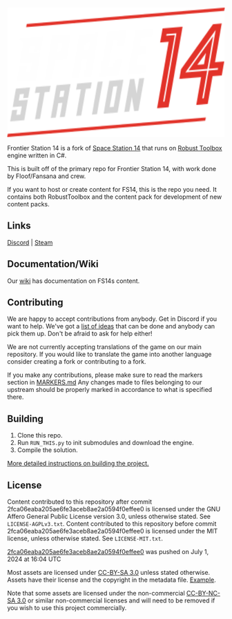 <p align="center"> <img alt="Frontier Station 14" width="880" height="300" src="https://github.com/new-frontiers-14/frontier-station-14/blob/30cdc70d8fcbf52f949337150bf42338ececbd80/Resources/Textures/Logo/logo.png?raw=true" /></p>

Frontier Station 14 is a fork of [Space Station 14](https://github.com/space-wizards/space-station-14) that runs on [Robust Toolbox](https://github.com/space-wizards/RobustToolbox) engine written in C#.

This is built off of the primary repo for Frontier Station 14, with work done by Floof/Fansana and crew.

If you want to host or create content for FS14, this is the repo you need. It contains both RobustToolbox and the content pack for development of new content packs.

## Links

[Discord](https://discord.gg/tpuAT7d3zm/) | [Steam](https://store.steampowered.com/app/1255460/Space_Station_14/)

## Documentation/Wiki

Our [wiki](https://frontierstation.wiki.gg/) has documentation on FS14s content.

## Contributing

We are happy to accept contributions from anybody. Get in Discord if you want to help. We've got a [list of ideas](https://discord.com/channels/1123826877245694004/1127017858833068114) that can be done and anybody can pick them up. Don't be afraid to ask for help either!

We are not currently accepting translations of the game on our main repository. If you would like to translate the game into another language consider creating a fork or contributing to a fork.

If you make any contributions, please make sure to read the markers section in [MARKERS.md](https://github.com/new-frontiers-14/frontier-station-14/blob/master/MARKERS.md)
Any changes made to files belonging to our upstream should be properly marked in accordance to what is specified there.

## Building

1. Clone this repo.
2. Run `RUN_THIS.py` to init submodules and download the engine.
3. Compile the solution.

[More detailed instructions on building the project.](https://docs.spacestation14.com/en/general-development/setup.html)

## License

Content contributed to this repository after commit 2fca06eaba205ae6fe3aceb8ae2a0594f0effee0 is licensed under the GNU Affero General Public License version 3.0, unless otherwise stated. See `LICENSE-AGPLv3.txt`.
Content contributed to this repository before commit 2fca06eaba205ae6fe3aceb8ae2a0594f0effee0 is licensed under the MIT license, unless otherwise stated. See `LICENSE-MIT.txt`.

[2fca06eaba205ae6fe3aceb8ae2a0594f0effee0](https://github.com/new-frontiers-14/frontier-station-14/commit/2fca06eaba205ae6fe3aceb8ae2a0594f0effee0) was pushed on July 1, 2024 at 16:04 UTC

Most assets are licensed under [CC-BY-SA 3.0](https://creativecommons.org/licenses/by-sa/3.0/) unless stated otherwise. Assets have their license and the copyright in the metadata file. [Example](https://github.com/space-wizards/space-station-14/blob/master/Resources/Textures/Objects/Tools/crowbar.rsi/meta.json).

Note that some assets are licensed under the non-commercial [CC-BY-NC-SA 3.0](https://creativecommons.org/licenses/by-nc-sa/3.0/) or similar non-commercial licenses and will need to be removed if you wish to use this project commercially.
